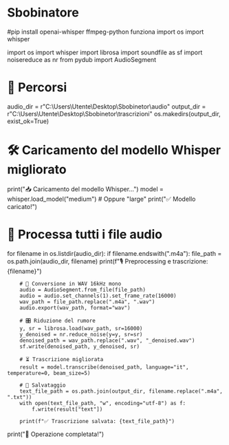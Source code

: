 # Sbobinatore
#pip install openai-whisper ffmpeg-python
funziona 
import os
import whisper


import os
import whisper
import librosa
import soundfile as sf
import noisereduce as nr
from pydub import AudioSegment

# 📂 Percorsi
audio_dir = r"C:\Users\Utente\Desktop\Sbobinetor\audio"
output_dir = r"C:\Users\Utente\Desktop\Sbobinetor\trascrizioni"
os.makedirs(output_dir, exist_ok=True)

# 🛠️ Caricamento del modello Whisper migliorato
print("📥 Caricamento del modello Whisper...")
model = whisper.load_model("medium")  # Oppure "large"
print("✅ Modello caricato!")

# 🔄 Processa tutti i file audio
for filename in os.listdir(audio_dir):
    if filename.endswith(".m4a"):
        file_path = os.path.join(audio_dir, filename)
        print(f"🎙️ Preprocessing e trascrizione: {filename}")

        # 📌 Conversione in WAV 16kHz mono
        audio = AudioSegment.from_file(file_path)
        audio = audio.set_channels(1).set_frame_rate(16000)
        wav_path = file_path.replace(".m4a", ".wav")
        audio.export(wav_path, format="wav")

        # 🎛 Riduzione del rumore
        y, sr = librosa.load(wav_path, sr=16000)
        y_denoised = nr.reduce_noise(y=y, sr=sr)
        denoised_path = wav_path.replace(".wav", "_denoised.wav")
        sf.write(denoised_path, y_denoised, sr)

        # ⏳ Trascrizione migliorata
        result = model.transcribe(denoised_path, language="it", temperature=0, beam_size=5)

        # 💾 Salvataggio
        text_file_path = os.path.join(output_dir, filename.replace(".m4a", ".txt"))
        with open(text_file_path, "w", encoding="utf-8") as f:
            f.write(result["text"])

        print(f"✅ Trascrizione salvata: {text_file_path}")

print("🎉 Operazione completata!")

